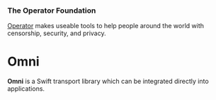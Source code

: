 ### The Operator Foundation

[Operator](https://operatorfoundation.org) makes useable tools to help people around the world with censorship, security, and privacy.

# Omni

**Omni** is a Swift transport library which can be integrated directly into applications.
